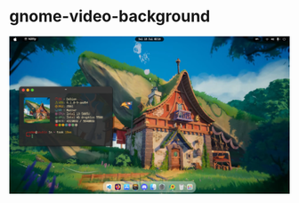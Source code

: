 # gnome-video-background

[![video](./.git-src/image.png)](https://raw.githubusercontent.com/adamjatim/gnome-video-background/main/.git-src/untitled.mp4)